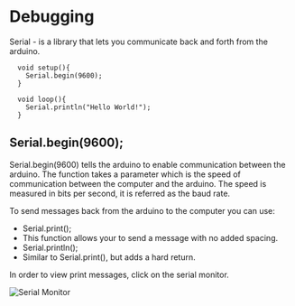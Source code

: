 # Debugging

Serial - is a library that lets you communicate back and forth from the arduino.

```
  void setup(){
    Serial.begin(9600);
  }

  void loop(){
    Serial.println("Hello World!");
  }

```

## Serial.begin(9600);

Serial.begin(9600) tells the arduino to enable communication between the arduino. The function takes a parameter which is the speed of communication between the computer and the arduino. The speed is measured in bits per second, it is referred as the baud rate.


To send messages back from the arduino to the computer you can use:

* Serial.print();
 * This function allows your to send a message with no added spacing.
* Serial.println();
 * Similar to Serial.print(), but adds a hard return.

 In order to view print messages, click on the serial monitor.

 ![Serial Monitor](https://github.com/zevenrodriguez/CIM542-642/blob/master/files/serialmonitor.PNG)
